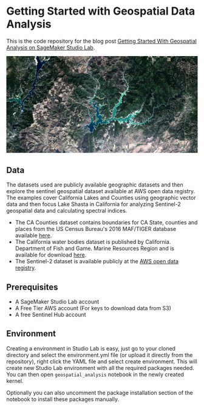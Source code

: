 
# Getting Started with Geospatial Data Analysis

This is the code repository for the blog post [Getting Started With Geospatial Analysis on SageMaker Studio Lab](https://towardsdatascience.com/getting-started-with-geospatial-analysis-b2116c50308b).

![Lake Shasta](https://github.com/samx18/geospatial_analysis/blob/main/images/lake_shasta.png)

## Data

The datasets used are publicly available geographic datasets and then explore the sentinel geospatial dataset available at AWS open data registry. The examples cover California Lakes and Counties using geographic vector data and then focus Lake Shasta in California for analyzing Sentinel-2 geospatial data and calculating spectral indices.

- The CA Counties dataset contains boundaries for CA State, counties and places from the US Census Bureau's 2016 MAF/TIGER database available [here](https://data.ca.gov/dataset/ca-geographic-boundaries).
- The California water bodies dataset is published by California. Department of Fish and Game. Marine Resources Region and is available for download [here](https://maps.princeton.edu/download/file/stanford-zx543xm6802-shapefile.zip).
- The Sentinel-2 dataset is available publicly at the [AWS open data registry](https://registry.opendata.aws/sentinel-2/).

## Prerequisites

- A SageMaker Studio Lab account
- A Free Tier AWS account (For keys to download data from S3)
- A free Sentinel Hub account 

## Environment

Creating a environment in Studio Lab is easy, just go to your cloned directory and select the environment.yml file (or upload it directly from the repository), right click the YAML file and select create environment. This will create new Studio Lab environment with all the required packages needed. You can then open `geospatial_analysis` notebook in the newly created kernel.

Optionally you can also uncomment the package installation section of the notebook to install these packages manually.
